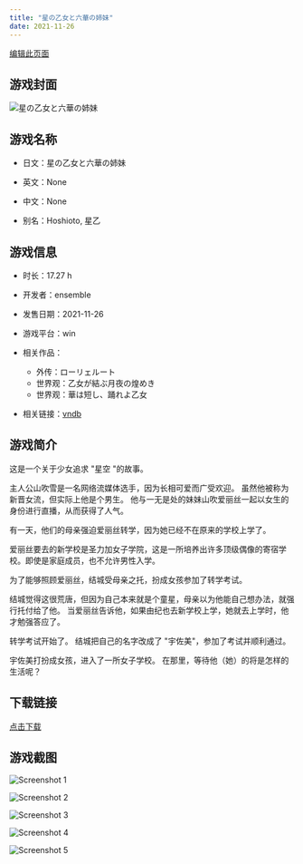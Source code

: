 ```yaml
---
title: "星の乙女と六華の姉妹"
date: 2021-11-26
---
```

[编辑此页面](https://github.com/ACG-3/ADV3-source/blob/main/source/_posts/games/%E6%98%9F%E3%81%AE%E4%B9%99%E5%A5%B3%E3%81%A8%E5%85%AD%E8%8F%AF%E3%81%AE%E5%A7%89%E5%A6%B9.md)

## 游戏封面

![星の乙女と六華の姉妹](https%3A//pan.timero.xyz/onedrive/img_lib_001/%E6%98%9F%E3%81%AE%E4%B9%99%E5%A5%B3%E3%81%A8%E5%85%AD%E8%8F%AF%E3%81%AE%E5%A7%89%E5%A6%B9_cover.avif)


## 游戏名称

- 日文：星の乙女と六華の姉妹
- 英文：None
- 中文：None

- 别名：Hoshioto, 星乙


## 游戏信息

- 时长：17.27 h
- 开发者：ensemble
- 发售日期：2021-11-26
- 游戏平台：win
- 相关作品：
   - 外传：ローリェルート
   - 世界观：乙女が結ぶ月夜の煌めき
   - 世界观：華は短し、踊れよ乙女

- 相关链接：[vndb](https://vndb.org/v31700)


## 游戏简介

这是一个关于少女追求 "星空 "的故事。

主人公山吹雪是一名网络流媒体选手，因为长相可爱而广受欢迎。
虽然他被称为新晋女流，但实际上他是个男生。
他与一无是处的妹妹山吹爱丽丝一起以女生的身份进行直播，从而获得了人气。

有一天，他们的母亲强迫爱丽丝转学，因为她已经不在原来的学校上学了。

爱丽丝要去的新学校是圣力加女子学院，这是一所培养出许多顶级偶像的寄宿学校。即使是家庭成员，也不允许男性入学。

为了能够照顾爱丽丝，结城受母亲之托，扮成女孩参加了转学考试。

结城觉得这很荒唐，但因为自己本来就是个童星，母亲以为他能自己想办法，就强行托付给了他。
当爱丽丝告诉他，如果由纪也去新学校上学，她就去上学时，他才勉强答应了。

转学考试开始了。
结城把自己的名字改成了 "宇佐美"，参加了考试并顺利通过。

宇佐美打扮成女孩，进入了一所女子学校。
在那里，等待他（她）的将是怎样的生活呢？




## 下载链接

[点击下载](https://pan.timero.xyz/onedrive/adv_lib_001/%E6%98%9F%E3%81%AE%E4%B9%99%E5%A5%B3%E3%81%A8%E5%85%AD%E8%8F%AF%E3%81%AE%E5%A7%89%E5%A6%B9)


## 游戏截图


![Screenshot 1](https%3A//pan.timero.xyz/onedrive/img_lib_001/%E6%98%9F%E3%81%AE%E4%B9%99%E5%A5%B3%E3%81%A8%E5%85%AD%E8%8F%AF%E3%81%AE%E5%A7%89%E5%A6%B9_Screenshot_1.avif)

![Screenshot 2](https%3A//pan.timero.xyz/onedrive/img_lib_001/%E6%98%9F%E3%81%AE%E4%B9%99%E5%A5%B3%E3%81%A8%E5%85%AD%E8%8F%AF%E3%81%AE%E5%A7%89%E5%A6%B9_Screenshot_2.avif)

![Screenshot 3](https%3A//pan.timero.xyz/onedrive/img_lib_001/%E6%98%9F%E3%81%AE%E4%B9%99%E5%A5%B3%E3%81%A8%E5%85%AD%E8%8F%AF%E3%81%AE%E5%A7%89%E5%A6%B9_Screenshot_3.avif)

![Screenshot 4](https%3A//pan.timero.xyz/onedrive/img_lib_001/%E6%98%9F%E3%81%AE%E4%B9%99%E5%A5%B3%E3%81%A8%E5%85%AD%E8%8F%AF%E3%81%AE%E5%A7%89%E5%A6%B9_Screenshot_4.avif)

![Screenshot 5](https%3A//pan.timero.xyz/onedrive/img_lib_001/%E6%98%9F%E3%81%AE%E4%B9%99%E5%A5%B3%E3%81%A8%E5%85%AD%E8%8F%AF%E3%81%AE%E5%A7%89%E5%A6%B9_Screenshot_5.avif)

